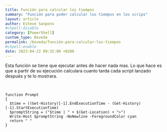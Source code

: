 ```yaml
---
title: Función para calcular los tiempos
summary: "Función para poder calcular los tiempos en los scrips"
layout: article
author: Esteve Sanpons
#cSpell:disable
category: [PowerShell]
custom_type: Boveda
permalink: /boveda/función-para-calcular-los-tiempos
#cSpell:enable
date: 2023-04-22 09:32:00 +0200
---
```


Esta función se tiene que ejecutar antes de hacer nada mas.
Lo que hace es que a partir de su ejecución calculara cuanto tarda cada script lanzado después y te lo mostrara.

<br>

```
function Prompt
{
  $time = ((Get-History)[-1].EndExecutionTime - (Get-History)[-1].StartExecutionTime)
  $promptString = ("$time | " + $(Get-Location) + ">")
  Write-Host $promptString -NoNewline -ForegroundColor cyan
  return " "
}

```
